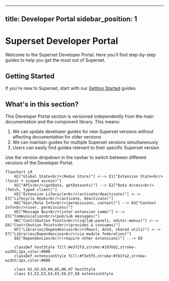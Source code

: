 <!--
    Licensed to the Apache Software Foundation (ASF) under one
    or more contributor license agreements.  See the NOTICE file
    distributed with this work for additional information
    regarding copyright ownership.  The ASF licenses this file
    to you under the Apache License, Version 2.0 (the
    "License"); you may not use this file except in compliance
    with the License.  You may obtain a copy of the License at

      http://www.apache.org/licenses/LICENSE-2.0

    Unless required by applicable law or agreed to in writing,
    software distributed under the License is distributed on an
    "AS IS" BASIS, WITHOUT WARRANTIES OR CONDITIONS OF ANY
    KIND, either express or implied.  See the License for the
    specific language governing permissions and limitations
    under the License.
-->
---
title: Developer Portal
sidebar_position: 1
---

# Superset Developer Portal

Welcome to the Superset Developer Portal. Here you'll find step-by-step guides to help you get the most out of Superset.

## Getting Started

If you're new to Superset, start with our [Getting Started](/developer_portal/getting-started) guides.

## What's in this section?

This Developer Portal section is versioned independently from the main documentation and the component library. This means:

1. We can update developer guides for new Superset versions without affecting documentation for older versions
2. We can maintain guides for multiple Superset versions simultaneously
3. Users can easily find guides relevant to their specific Superset version

Use the version dropdown in the navbar to switch between different versions of the Developer Portal.

```mermaid
flowchart LR
    H1["Global State<br/>(Redux Store)"] <--> E1["Extension State<br/>(local + scoped access)"]
    H2["APIs<br/>(getData, getDatasets)"] --> E2["Data Access<br/>(fetch, typed client)"]
    H3["Extension Lifecycle<br/>(activate/deactivate)"] <--> E3["Lifecycle Hooks<br/>(activate, deactivate)"]
    H4["User/Role Info<br/>(permissions, context)"] --> E4["Context Info<br/>(user, permissions)"]
    H5["Message Bus<br/>(inter-extension comm)"] <--> E5["Communication<br/>(pub/sub messages)"]
    H6["Contribution Points<br/>(sqllab.panels, editor.menus)"] <--> E6["Contribution Points<br/>(provides & consumes)"]
    H7["Libraries/Dependencies<br/>(React, Antd, shared utils)"] <--> E7["Libraries/Dependencies<br/>(via module federation)"]
    E8["Dependencies<br/>(require other extensions)"] -.-> E8

    classDef hostStyle fill:#e3f2fd,stroke:#1976d2,stroke-width:2px,color:#000
    classDef extensionStyle fill:#f3e5f5,stroke:#7b1fa2,stroke-width:2px,color:#000

    class H1,H2,H3,H4,H5,H6,H7 hostStyle
    class E1,E2,E3,E4,E5,E6,E7,E8 extensionStyle
```  
